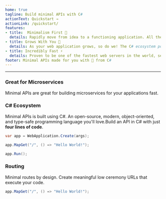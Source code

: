 ```yaml
---
home: true
tagline: Build minimal APIs with C#
actionText: Quickstart →
actionLink: /quickstart/
features:
- title:  Minimalism First 🍃
  details: Rapidly move from idea to a functioning application. All the features of C# web applications without the ceremony.
- title: Grows With You 🌱
  details: As your web application grows, so do we! The C# ecosystem powers the most productive applications on the web.
- title: Incredibly Fast ⚡
  details: Proven to be one of the fastest web servers in the world, serving more than 4 million requests per second.
footer: Minimal APIs made for you with 💜 from C#
---
```

---

### Great for Microservices

Minimal APIs are great for building microservices for your applications fast.

### C# Ecosystem

Minimal APIs is built using C#. An open-source, modern, object-oriented, and type-safe programming language you'll love.Build an API in C# with just **four lines of code**.

```csharp
var app = WebApplication.Create(args);

app.MapGet("/", () => "Hello World!");

app.Run();
```

### Routing

Minimal routes by design. Create meaningful low ceremony URLs that execute your code.

```csharp
app.MapGet("/", () => "Hello World!");
```
